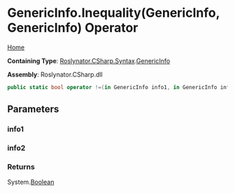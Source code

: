 # GenericInfo\.Inequality\(GenericInfo, GenericInfo\) Operator

[Home](../../../../../README.md)

**Containing Type**: [Roslynator.CSharp.Syntax](../../README.md)\.[GenericInfo](../README.md)

**Assembly**: Roslynator\.CSharp\.dll

```csharp
public static bool operator !=(in GenericInfo info1, in GenericInfo info2)
```

## Parameters

### info1





### info2





### Returns

System\.[Boolean](https://docs.microsoft.com/en-us/dotnet/api/system.boolean)

